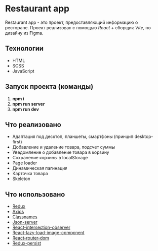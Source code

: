 # Restaurant app

Restaurant app - это проект, предоставляющий информацию о ресторане. Проект реализован с помощью _React_ + сборщик _Vite_, по дизайну из Figma.

## Технологии

- HTML
- SCSS
- JavaScript

## Запуск проекта (команды)

1. **npm i**
2. **npm run server**
3. **npm run dev**

## Что реализовано

- Адаптация под десктоп, планшеты, смартфоны (принцип desktop-first)
- Добавление и удаление товара, подсчет суммы
- Уведомление о добавление товара в корзину
- Сохранение корзины в localStorage
- Page loader
- Динамическая пагинация
- Карточка товара
- Skeleton

## Что использовано

- [Redux](https://redux.js.org/introduction/getting-started)
- [Axios](https://www.npmjs.com/package/axios)
- [Classnames](https://www.npmjs.com/package/classnames)
- [Json-server](https://www.npmjs.com/package/json-server)
- [React-intersection-observer](https://www.npmjs.com/package/react-intersection-observer)
- [React-lazy-load-image-component](https://www.npmjs.com/package/react-lazy-load-image-component)
- [React-router-dom](https://reactrouter.com/en/main/start/tutorial)
- [Redux-persist](https://www.npmjs.com/package/redux-persist)
